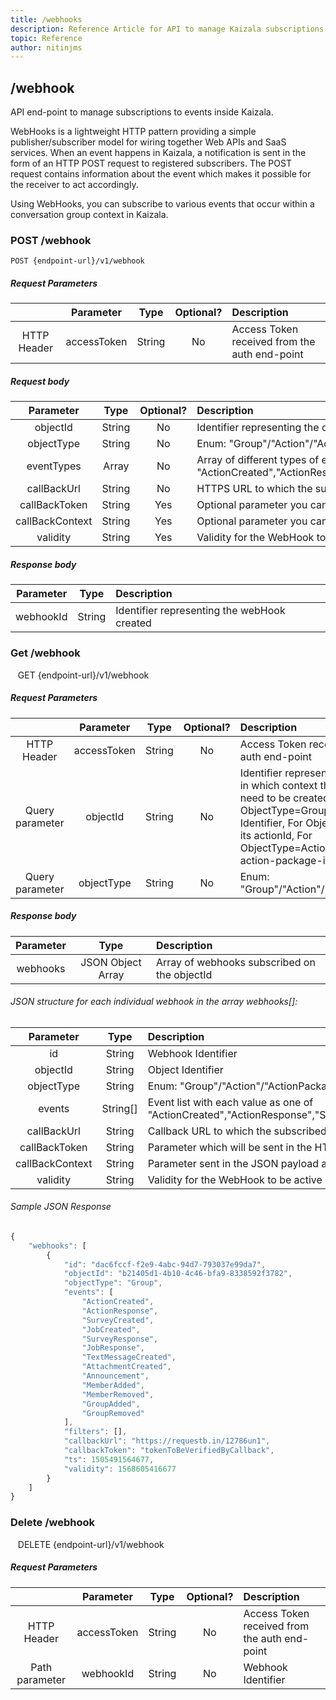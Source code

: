 ```yaml
---
title: /webhooks
description: Reference Article for API to manage Kaizala subscriptions
topic: Reference
author: nitinjms
---
```

## /webhook
API end-point to manage subscriptions to events inside Kaizala.

WebHooks is a lightweight HTTP pattern providing a simple publisher/subscriber model for wiring together Web APIs and SaaS services. When an event happens in Kaizala, a notification is sent in the form of an HTTP POST request to registered subscribers. The POST request contains information about the event which makes it possible for the receiver to act accordingly.


Using WebHooks, you can subscribe to various events that occur within a conversation group context in Kaizala.

### POST /webhook

    POST {endpoint-url}/v1/webhook

##### Request Parameters

|  | Parameter | Type | Optional? | Description |
| :---: | :---: | :---: | :---:	| :--- |
| HTTP Header | accessToken | String | No | Access Token received from the auth end-point || HTTP Header | Content-Type | String | No | "application/json" |

##### Request body

|  Parameter | Type | Optional? | Description |
| :---: | :---: | :---:	| :--- |
| objectId | String | No | Identifier representing the object in which context the webhooks need to be created.For ObjectType=Group, its group's Identifier, For ObjectType=Action, its actionId, For ObjectType=ActionPackage, its action-package-id |
| objectType | String | No | Enum: "Group"/"Action"/"ActionPackage" |
| eventTypes | Array | No | Array of different types of events you need to subscribe the webhook to. Supported events are: "ActionCreated","ActionResponse","SurveyCreated","JobCreated","SurveyResponse","JobResponse","TextMessageCreated","AttachmentCreated","Announcement","MemberAdded","MemberRemoved","GroupAdded","GroupRemoved" |
| callBackUrl | String | No | HTTPS URL to which the subscribed events need to be notified to |
| callBackToken | String | Yes | Optional parameter you can set which will be sent in the HTTP header 'kz-callback-token' with every callBack made by the WebHook |
| callBackContext | String | Yes | Optional parameter you can set which will be sent in the JSON payload as 'context' with every callBack made by the WebHook |
| validity | String | Yes | Validity for the WebHook to be active in EPOCH format. Default is 2 years |

##### Response body
| Parameter | Type | Description |
| :---: | :---: | :--- |
| webhookId | String | Identifier representing the webHook created |

### Get /webhook

    GET {endpoint-url}/v1/webhook

##### Request Parameters


|  | Parameter | Type | Optional? | Description |
| :---: | :---: | :---: | :---: | :--- |
| HTTP Header | accessToken | String | No | Access Token received from the auth end-point |
| Query parameter | objectId | String | No | Identifier representing the object in which context the webhooks need to be created.For ObjectType=Group, its group's Identifier, For ObjectType=Action, its actionId, For ObjectType=ActionPackage, its action-package-id |
| Query parameter | objectType | String | No | Enum: "Group"/"Action"/"ActionPackage" |

##### Response body

| Parameter | Type | Description |
| :---: | :---: | :--- |
| webhooks | JSON Object Array | Array of webhooks subscribed on the objectId |

######  JSON structure for each individual webhook in the array webhooks[]:

| Parameter | Type | Description |
| :---: | :---: | :--- |
| id | String | Webhook Identifier |
| objectId | String | Object Identifier |
| objectType | String | Enum: "Group"/"Action"/"ActionPackage" |
| events | String[] | Event list with each value as one of "ActionCreated","ActionResponse","SurveyCreated","JobCreated","SurveyResponse","JobResponse","TextMessageCreated","AttachmentCreated","Announcement","MemberAdded","MemberRemoved","GroupAdded","GroupRemoved" |
| callBackUrl | String | Callback URL to which the subscribed events need to be notified to |
| callBackToken | String | Parameter which will be sent in the HTTP header 'kz-callback-token' with every callBack made by the WebHook |
| callBackContext | String | Parameter sent in the JSON payload as 'context' with every callBack made by the WebHook |
| validity | String | Validity for the WebHook to be active in EPOCH format. |

###### Sample JSON Response

```javascript
{
    "webhooks": [
        {
            "id": "dac6fccf-f2e9-4abc-94d7-793037e99da7",
            "objectId": "b21405d1-4b10-4c46-bfa9-8338592f3782",
            "objectType": "Group",
            "events": [
                "ActionCreated",
                "ActionResponse",
                "SurveyCreated",
                "JobCreated",
                "SurveyResponse",
                "JobResponse",
                "TextMessageCreated",
                "AttachmentCreated",
                "Announcement",
                "MemberAdded",
                "MemberRemoved",
                "GroupAdded",
                "GroupRemoved"
            ],
            "filters": [],
            "callbackUrl": "https://requestb.in/12786un1",
            "callbackToken": "tokenToBeVerifiedByCallback",
            "ts": 1505491564677,
            "validity": 1568605416677
        }
    ]
}
```

### Delete /webhook

    DELETE {endpoint-url}/v1/webhook

##### Request Parameters
|  | Parameter | Type | Optional? | Description |
| :---: | :---: | :---: | :---: | :--- |
| HTTP Header | accessToken | String | No | Access Token received from the auth end-point |
| Path parameter | webhookId | String | No | Webhook Identifier |
